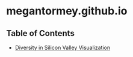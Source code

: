 # megantormey.github.io

## Table of Contents

- [Diversity in Silicon Valley Visualization](Silicon_Valley_Diversity_Visualization/diversity_visualization.html)
